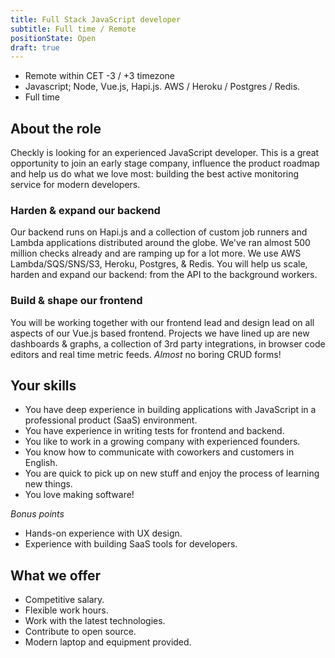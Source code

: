 ```yaml
---
title: Full Stack JavaScript developer
subtitle: Full time / Remote
positionState: Open
draft: true
---
```


- Remote within CET -3 / +3 timezone
- Javascript; Node, Vue.js, Hapi.js. AWS / Heroku / Postgres / Redis.
- Full time

## About the role

Checkly is looking for an experienced JavaScript developer. This is a great opportunity to join an early stage
company, influence the product roadmap and help us do what we love most: building the best active monitoring service for
modern developers.

### Harden & expand our backend

Our backend runs on Hapi.js and a collection of custom job runners and Lambda applications distributed around the globe.
We've ran almost 500 million checks already and are ramping up for a lot more. We use AWS Lambda/SQS/SNS/S3, Heroku, Postgres,
& Redis. You will help us scale, harden and expand our backend: from the API to the background workers.

### Build & shape our frontend

You will be working together with our frontend lead and design lead on all aspects of our Vue.js based frontend.
Projects we have lined up are new dashboards & graphs, a collection of 3rd party integrations, in browser code editors
and real time metric feeds. _Almost_ no boring CRUD forms!

## Your skills

- You have deep experience in building applications with JavaScript in a professional product (SaaS) environment.
- You have experience in writing tests for frontend and backend.
- You like to work in a growing company with experienced founders.
- You know how to communicate with coworkers and customers in English.
- You are quick to pick up on new stuff and enjoy the process of learning new things.
- You love making software!

_Bonus points_

- Hands-on experience with UX design.
- Experience with building SaaS tools for developers.

## What we offer

- Competitive salary.
- Flexible work hours.
- Work with the latest technologies.
- Contribute to open source.
- Modern laptop and equipment provided.
